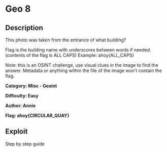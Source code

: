 # Geo 8

## Description 
This photo was taken from the entrance of what building?

Flag is the building name with underscores between words if needed. (contents of the flag is ALL CAPS) Example: ahoy{ALL_CAPS}

Note: this is an OSINT challenge, use visual clues in the image to find the answer. Metadata or anything within the file of the image won't contain the flag.

**Category: Misc - Geoint** 

**Difficulty: Easy**

**Author: Annie** 

**Flag: ahoy{CIRCULAR_QUAY}**

## Exploit
Step by step guide
